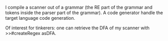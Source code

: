 I compile a scanner out of a grammar (the RE part of the grammar and tokens inside the parser part of the grammar). A code generator handle the target language code generation.

Of interest for tinkerers: one can retrieve the DFA of my scanner with >>#createRegex asDFA.